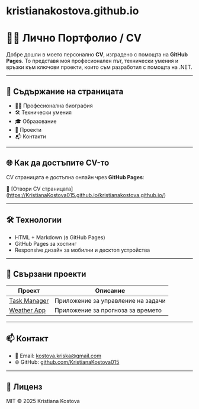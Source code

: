 # kristianakostova.github.io
# 👨‍💻 Лично Портфолио / CV

Добре дошли в моето персонално **CV**, изградено с помощта на **GitHub Pages**. То представя моя професионален път, технически умения и връзки към ключови проекти, които съм разработил с помощта на .NET.

---

## 🧾 Съдържание на страницата

- 🧍‍♂️ Професионална биография
- 🛠️ Технически умения
- 🎓 Образование
- 📁 Проекти
- 📬 Контакти

---

## 🌐 Как да достъпите CV-то

CV страницата е достъпна онлайн чрез **GitHub Pages**:

🔗 [Отвори CV страницата] (https://KristianaKostova015.github.io/kristianakostova.github.io/)

---

## 🛠️ Технологии

- HTML + Markdown (в GitHub Pages)
- GitHub Pages за хостинг
- Responsive дизайн за мобилни и десктоп устройства

---

## 🔗 Свързани проекти

| Проект | Описание |
|--------|----------|
| [Task Manager](https://github.com/yourusername/task-manager) | Приложение за управление на задачи |
| [Weather App](https://github.com/yourusername/weather-app) | Приложение за прогноза за времето |

---

## 📫 Контакт

- 📧 Email: kostova.kriska@gmail.com   
- 🌐 GitHub: [github.com/KristianaKostova015](https://github.com/KristianaKostova015)

---

## 📄 Лиценз

MIT © 2025 Kristiana Kostova


